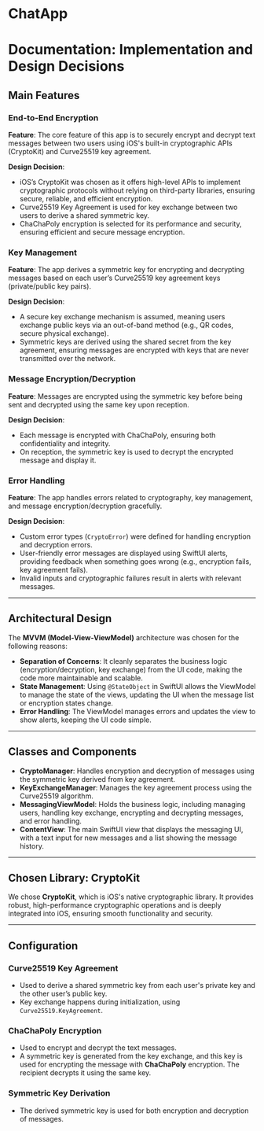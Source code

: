 # ChatApp
# Documentation: Implementation and Design Decisions

## Main Features

### End-to-End Encryption
**Feature**: The core feature of this app is to securely encrypt and decrypt text messages between two users using iOS's built-in cryptographic APIs (CryptoKit) and Curve25519 key agreement.

**Design Decision**:  
- iOS’s CryptoKit was chosen as it offers high-level APIs to implement cryptographic protocols without relying on third-party libraries, ensuring secure, reliable, and efficient encryption.
- Curve25519 Key Agreement is used for key exchange between two users to derive a shared symmetric key.
- ChaChaPoly encryption is selected for its performance and security, ensuring efficient and secure message encryption.

### Key Management
**Feature**: The app derives a symmetric key for encrypting and decrypting messages based on each user’s Curve25519 key agreement keys (private/public key pairs).

**Design Decision**:  
- A secure key exchange mechanism is assumed, meaning users exchange public keys via an out-of-band method (e.g., QR codes, secure physical exchange).
- Symmetric keys are derived using the shared secret from the key agreement, ensuring messages are encrypted with keys that are never transmitted over the network.

### Message Encryption/Decryption
**Feature**: Messages are encrypted using the symmetric key before being sent and decrypted using the same key upon reception.

**Design Decision**:  
- Each message is encrypted with ChaChaPoly, ensuring both confidentiality and integrity.
- On reception, the symmetric key is used to decrypt the encrypted message and display it.

### Error Handling
**Feature**: The app handles errors related to cryptography, key management, and message encryption/decryption gracefully.

**Design Decision**:  
- Custom error types (`CryptoError`) were defined for handling encryption and decryption errors.
- User-friendly error messages are displayed using SwiftUI alerts, providing feedback when something goes wrong (e.g., encryption fails, key agreement fails).
- Invalid inputs and cryptographic failures result in alerts with relevant messages.

---

## Architectural Design
The **MVVM (Model-View-ViewModel)** architecture was chosen for the following reasons:

- **Separation of Concerns**: It cleanly separates the business logic (encryption/decryption, key exchange) from the UI code, making the code more maintainable and scalable.
- **State Management**: Using `@StateObject` in SwiftUI allows the ViewModel to manage the state of the views, updating the UI when the message list or encryption states change.
- **Error Handling**: The ViewModel manages errors and updates the view to show alerts, keeping the UI code simple.

---

## Classes and Components

- **CryptoManager**: Handles encryption and decryption of messages using the symmetric key derived from key agreement.
- **KeyExchangeManager**: Manages the key agreement process using the Curve25519 algorithm.
- **MessagingViewModel**: Holds the business logic, including managing users, handling key exchange, encrypting and decrypting messages, and error handling.
- **ContentView**: The main SwiftUI view that displays the messaging UI, with a text input for new messages and a list showing the message history.

---

## Chosen Library: CryptoKit

We chose **CryptoKit**, which is iOS's native cryptographic library. It provides robust, high-performance cryptographic operations and is deeply integrated into iOS, ensuring smooth functionality and security.

---

## Configuration

### Curve25519 Key Agreement
- Used to derive a shared symmetric key from each user's private key and the other user’s public key.
- Key exchange happens during initialization, using `Curve25519.KeyAgreement`.

### ChaChaPoly Encryption
- Used to encrypt and decrypt the text messages.
- A symmetric key is generated from the key exchange, and this key is used for encrypting the message with **ChaChaPoly** encryption. The recipient decrypts it using the same key.

### Symmetric Key Derivation
- The derived symmetric key is used for both encryption and decryption of messages.

